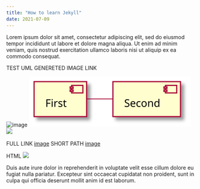 ```yaml
---
title: "How to learn Jekyll"
date: 2021-07-09
---
```

Lorem ipsum dolor sit amet, consectetur adipiscing elit, sed do eiusmod tempor incididunt ut labore et dolore magna aliqua. Ut enim ad minim veniam, quis nostrud exercitation ullamco laboris nisi ut aliquip ex ea commodo consequat.

TEST UML GENERETED IMAGE LINK

![image](https://github.com/anna-bondarieva/jekyll-plantulm-repo/blob/main/uml/f9c0a3f22b87ac41771ecda270f82089.svg)
![image](uml/f9c0a3f22b87ac41771ecda270f82089.svg)
 <img src="https://github.com/anna-bondarieva/jekyll-plantulm-repo/blob/main/uml/f9c0a3f22b87ac41771ecda270f82089.svg" width="1000"/>

FULL LINK
[image](https://github.com/anna-bondarieva/jekyll-plantulm-repo/blob/main/uml/test.png)
SHORT PATH
[image](uml/test.png)

HTML
 <img src="https://github.com/anna-bondarieva/jekyll-plantulm-repo/blob/main/uml/test.png" width="1000"/>



Duis aute irure dolor in reprehenderit in voluptate velit esse cillum dolore eu fugiat nulla pariatur. Excepteur sint occaecat cupidatat non proident, sunt in culpa qui officia deserunt mollit anim id est laborum.
